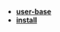 * [**user-base**](/Code%20Language/special/git/tools/lazygit/user-base/README)  
* [**install**](/Code%20Language/special/git/tools/lazygit/install/_navbar)  
